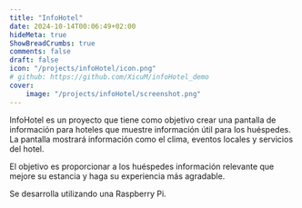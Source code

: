 ```yaml
---
title: "InfoHotel"
date: 2024-10-14T00:06:49+02:00
hideMeta: true
ShowBreadCrumbs: true
comments: false
draft: false
icon: "/projects/infoHotel/icon.png"
# github: https://github.com/XicuM/infoHotel_demo
cover: 
    image: "/projects/infoHotel/screenshot.png"
---
```


InfoHotel es un proyecto que tiene como objetivo crear una pantalla de información para hoteles que muestre información útil para los huéspedes. La pantalla mostrará información como el clima, eventos locales y servicios del hotel.

El objetivo es proporcionar a los huéspedes información relevante que mejore su estancia y haga su experiencia más agradable.

Se desarrolla utilizando una Raspberry Pi.